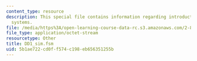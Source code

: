 ```yaml
---
content_type: resource
description: This special file contains information regarding introduction to manufacturing
  systems.
file: /media/https%3A/open-learning-course-data-rc.s3.amazonaws.com/2-854-introduction-to-manufacturing-systems-fall-2016/5b1ae722cd0ff574c198eb656351255b_DD1_sim.fsm
file_type: application/octet-stream
resourcetype: Other
title: DD1_sim.fsm
uid: 5b1ae722-cd0f-f574-c198-eb656351255b
---
```

